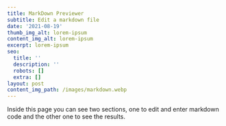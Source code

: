 ```yaml
---
title: MarkDown Previewer
subtitle: Edit a markdown file
date: '2021-08-19'
thumb_img_alt: lorem-ipsum
content_img_alt: lorem-ipsum
excerpt: lorem-ipsum
seo:
  title: ''
  description: ''
  robots: []
  extra: []
layout: post
content_img_path: /images/markdown.webp
---
```

Inside this page you can see two sections, one to edit and enter markdown code and the other one to see the results.
